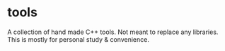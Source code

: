 # tools
A collection of hand made C++ tools. Not meant to replace any libraries. This is mostly for personal study & convenience.
